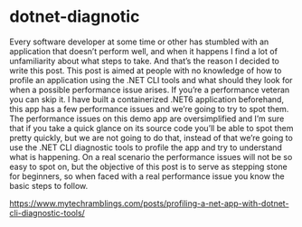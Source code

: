 # dotnet-diagnotic

Every software developer at some time or other has stumbled with an application that doesn’t perform well, and when it happens I find a lot of unfamiliarity about what steps to take. And that’s the reason I decided to write this post.  This post is aimed at people with no knowledge of how to profile an application using the .NET CLI tools and what should they look for when a possible performance issue arises. If you’re a performance veteran you can skip it.  I have built a containerized .NET6 application beforehand, this app has a few performance issues and we’re going to try to spot them.  The performance issues on this demo app are oversimplified and I’m sure that if you take a quick glance on its source code you’ll be able to spot them pretty quickly, but we are not going to do that, instead of that we’re going to use the .NET CLI diagnostic tools to profile the app and try to understand what is happening.  On a real scenario the performance issues will not be so easy to spot on, but the objective of this post is to serve as stepping stone for beginners, so when faced with a real performance issue you know the basic steps to follow.

https://www.mytechramblings.com/posts/profiling-a-net-app-with-dotnet-cli-diagnostic-tools/
